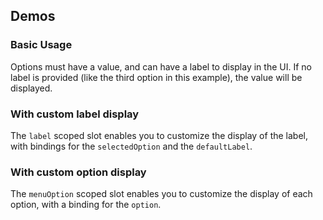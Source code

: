 <script setup>
import BasicSelect from './../../component-demos/select/examples/BasicSelect.vue';
import SelectCustomLabel from './../../component-demos/select/examples/SelectCustomLabel.vue';
import SelectCustomOption from './../../component-demos/select/examples/SelectCustomOption.vue';
</script>

## Demos

### Basic Usage

Options must have a value, and can have a label to display in the UI. If no
label is provided (like the third option in this example), the value will be
displayed.

<Wrapper>
<template v-slot:demo>
<BasicSelect />
</template>
<template v-slot:code>

<<< @/../component-demos/select/examples/BasicSelect.vue

</template>
</Wrapper>

### With custom label display

The `label` scoped slot enables you to customize the display of the label, with
bindings for the `selectedOption` and the `defaultLabel`.

<Wrapper>
<template v-slot:demo>
<SelectCustomLabel />
</template>
<template v-slot:code>

<<< @/../component-demos/select/examples/SelectCustomLabel.vue

</template>
</Wrapper>

### With custom option display

The `menuOption` scoped slot enables you to customize the display of each
option, with a binding for the `option`.

<Wrapper>
<template v-slot:demo>
<SelectCustomOption />
</template>
<template v-slot:code>

<<< @/../component-demos/select/examples/SelectCustomOption.vue

</template>
</Wrapper>
